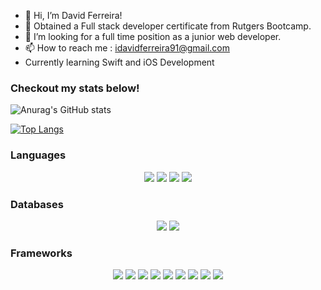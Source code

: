 - 👋 Hi, I’m David Ferreira!
- 🌱 Obtained a Full stack developer certificate from Rutgers Bootcamp. 
- 🔭 I’m looking for a full time position as a junior web developer.   
- 📫 How to reach me : idavidferreira91@gmail.com
- Currently learning Swift and iOS Development

### Checkout my stats below!
![Anurag's GitHub stats](https://github-readme-stats-codestak51.vercel.app/api?username=disantoz&show_icons=true&theme=dark)<br />

[![Top Langs](https://github-readme-stats-codestak51.vercel.app/api/top-langs/?username=disantoz&layout=compact&theme=dark&card_width=450)](https://github.com/anuraghazra/github-readme-stats)





<!---
DiSantoz/DiSantoz is a ✨ special ✨ repository because its `README.md` (this file) appears on your GitHub profile.
You can click the Preview link to take a look at your changes.
--->


### Languages

<p align='center'>

<img src="https://img.shields.io/badge/HTML5-E34F26?style=for-the-badge&logo=html5&logoColor=white"/>

<img src ="https://img.shields.io/badge/CSS-239120?&style=for-the-badge&logo=css3&logoColor=white"/>

<img src="https://img.shields.io/badge/JavaScript-F7DF1E?style=for-the-badge&logo=javascript&logoColor=black" />

<img src= "https://img.shields.io/badge/json-5E5C5C?style=for-the-badge&logo=json&logoColor=white" />

</p>

### Databases

<p align='center'>

<img src = "https://img.shields.io/badge/MySQL-00000F?style=for-the-badge&logo=mysql&logoColor=white" />

<img src= "https://img.shields.io/badge/MongoDB-4EA94B?style=for-the-badge&logo=mongodb&logoColor=white" />

</p>


### Frameworks

<p align='center'>
	
<img src = 'https://img.shields.io/badge/Insomnia-5849be?style=for-the-badge&logo=Insomnia&logoColor=white' />

<img src= 'https://img.shields.io/badge/Material%20UI-007FFF?style=for-the-badge&logo=mui&logoColor=white' />

<img src= 'https://img.shields.io/badge/React-20232A?style=for-the-badge&logo=react&logoColor=61DAFB' />

<img src ="https://img.shields.io/badge/Bootstrap-563D7C?style=for-the-badge&logo=bootstrap&logoColor=white" />
	
<img src= 'https://img.shields.io/badge/GraphQl-E10098?style=for-the-badge&logo=graphql&logoColor=white' />
	
<img src= "https://img.shields.io/badge/npm-CB3837?style=for-the-badge&logo=npm&logoColor=white"/>
	
<img src="https://img.shields.io/badge/Node.js-339933?style=for-the-badge&logo=nodedotjs&logoColor=white"/>

<img src= "https://img.shields.io/badge/Express.js-000000?style=for-the-badge&logo=express&logoColor=white" />
	
<img src='https://img.shields.io/badge/Webpack-8DD6F9?style=for-the-badge&logo=Webpack&logoColor=white' />
	
</p>




